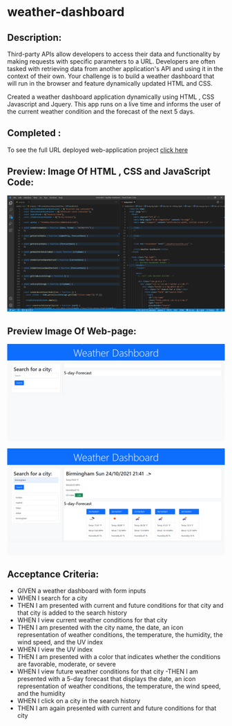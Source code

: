 # weather-dashboard

## Description:
Third-party APIs allow developers to access their data and functionality by making requests with specific parameters to a URL. Developers are often tasked with retrieving data from another application's API and using it in the context of their own. Your challenge is to build a weather dashboard that will run in the browser and feature dynamically updated HTML and CSS.

Created a weather dashboard application dynamically using HTML , CSS Javascript and Jquery. This app runs on a live time and informs the user of the current weather condition and the forecast of the next 5 days.

## Completed :

To see the full URL deployed web-application project <a href=https://dmo17.github.io/weather-dashboard/>click here </a>

## Preview: Image Of HTML , CSS and JavaScript Code:

![code-preview](./assets/screenshots/code-preview.PNG)

## Preview Image Of Web-page:

![web-page-preview-1](./assets/screenshots/web-preview-1.PNG)

![web-page-preview-2](./assets/screenshots/web-preview-2.PNG)

## Acceptance Criteria:

- GIVEN a weather dashboard with form inputs
- WHEN I search for a city
- THEN I am presented with current and future conditions for that city and that city is added to the search history
- WHEN I view current weather conditions for that city
- THEN I am presented with the city name, the date, an icon representation of weather conditions, the temperature, the humidity, the wind speed, and the UV index
- WHEN I view the UV index
- THEN I am presented with a color that indicates whether the conditions are favorable, moderate, or severe
- WHEN I view future weather conditions for that city
  -THEN I am presented with a 5-day forecast that displays the date, an icon representation of weather conditions, the temperature, the wind speed, and the humidity
- WHEN I click on a city in the search history
- THEN I am again presented with current and future conditions for that city
